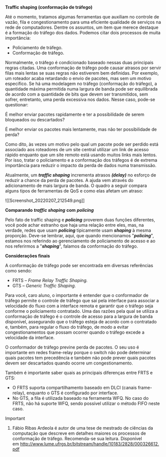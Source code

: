 **Traffic shaping (conformação de tráfego)**

Até o momento, tratamos algumas ferramentas que auxiliam no controle de vazão, fila e congestionamento para uma eficiente qualidade de serviços na rede de computadores. Dentre os assuntos, um item que merece destaque é a formação do tráfego dos dados. Podemos citar dois processos de muita importância:

- Policiamento de tráfego.
- Conformação de tráfego.

Normalmente, o tráfego é condicionado baseado nessas duas principais regras citadas. Uma conformação de tráfego pode causar atrasos por servir filas mais lentas se suas regras não estiverem bem definidas. Por exemplo, um roteador acaba retardando o envio de pacotes, mas sem um motivo especifico. Se há uma modelagem no tráfego (conformação do tráfego), a quantidade máxima permitida numa largura de banda pode ser equilibrada de acordo com a quantidade de bits que devem ser transmitidos, sem sofrer, entretanto, uma perda excessiva nos dados. Nesse caso, pode-se questionar:

É melhor enviar pacotes rapidamente e ter a possibilidade de serem bloqueados ou descartados?

É melhor enviar os pacotes mais lentamente, mas não ter possibilidade de perda?

Como dito, às vezes um motivo pelo qual um pacote pode ser perdido está associado aos roteadores de um site central utilizar um link de acesso rápido enquanto que um site remoto está usando muitos links mais lentos. Por isso, tratar o policiamento e a conformação dos tráfegos é de extrema importância para reduzir o impacto da perda de dados numa transmissão.

Atualmente, um _**traffic shaping**_ incrementa atrasos _**(delay)**_ no esforço de reduzir a chance da perda de pacotes. A ajuda vem através do adicionamento de mais largura de banda. O quadro a seguir compara alguns tipos de ferramentas de QoS e como elas afetam um atraso:

![[Screenshot_20220207_212549.png]]

**Comparando** _**traffic shaping**_ **com** _**policing**_

Pelo fato de traffic shaping e _**policing**_ proverem duas funções diferentes, você pode achar estranho que haja uma relação entre eles, mas, na verdade, redes que usam _**policing**_ tipicamente usam _**shaping**_ à mesma proporção. Deve-se lembrar, aqui, que quando mencionamos "_**policing**_", estamos nos referindo ao gerenciamento de policiamento de acesso e ao nos referirmos a "_**shaping**_", falamos da conformação do tráfego.

**Considerações finais**

A conformação de tráfego pode ser encontrada em diversas referências como sendo:

- FRTS – _Frame Relay Traffic Shaping._
- GTS – _Generic Traffic Shaping._

Para você, caro aluno, o importante é entender que o conformador de tráfego permite o controle de tráfego que sai pela interface para associar a velocidade do fluxo com a interface remota e garantir que o tráfego seja conforme o policiamento contratado. Uma das razões pela qual se utiliza a conformação de tráfego é o controle de acesso para a largura de banda disponível, assegurando que o tráfego esteja de acordo com o contratado e, também, para regular o fluxo do tráfego, de modo a evitar congestionamentos que possam ocorrer quando o tráfego excede a velocidade da interface.

O conformador de tráfego previne perda de pacotes. O seu uso é importante em redes frame-relay porque o switch não pode determinar quais pacotes tem precedência e também não pode prever quais pacotes devem ser descartados quando ocorre um congestionamento.

Também é importante saber quais as principais diferenças entre FRTS e GTS:

- O FRTS suporta compartilhamento baseado em DLCI (canais frame-relay), enquanto o GTS é configurado por interface.
- No GTS, a fila é utilizada baseado na ferramenta WFQ. No caso do FRTS, não há suporte WFQ, sendo possível utilizar o método FIFO neste caso.

> [!important]  
> 1. Fábio Ribas Ardeola é autor de uma tese de mestrado de ciências da computação que descreve em detalhes maiores os processos de conformação de tráfego. Recomenda-se sua leitura. Disponível em <http://www.lume.ufrgs.br/bitstream/handle/10183/2828/000326612.pdf>